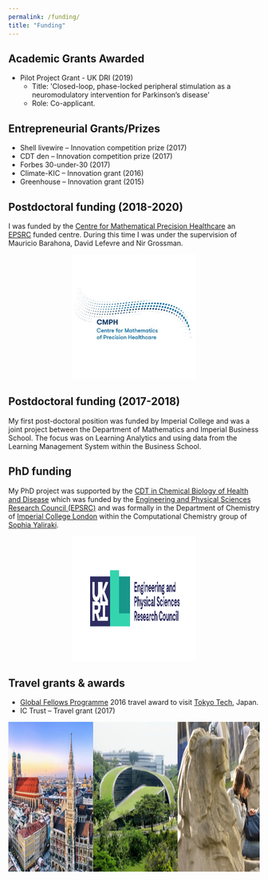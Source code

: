 ```yaml
---
permalink: /funding/
title: "Funding"
---
```



## Academic Grants Awarded

- Pilot Project Grant - UK DRI (2019)
    - Title: 'Closed-loop, phase-locked peripheral stimulation as a neuromodulatory intervention for Parkinson’s disease'
    - Role: Co-applicant.


## Entrepreneurial Grants/Prizes

- Shell livewire – Innovation competition prize (2017)
- CDT den – Innovation competition prize (2017)
- Forbes 30-under-30 (2017)
- Climate-KIC – Innovation grant (2016)
- Greenhouse – Innovation grant (2015) 


## Postdoctoral funding (2018-2020)

I was funded by the [Centre for Mathematical Precision Healthcare](https://www.imperial.ac.uk/mathematics-precision-healthcare) an [EPSRC](https://epsrc.ukri.org/) funded centre. During this time I was under the supervision of Mauricio Barahona, David Lefevre and Nir Grossman.

<p align="center">
  <img src="/images/funding/cmph.jpg" height="250px" width="250px" />
</p>


## Postdoctoral funding (2017-2018)

My first post-doctoral position was funded by Imperial College and was a joint project between the Department of Mathematics and Imperial Business School. The focus was on Learning Analytics and using data from the Learning Management System within the Business School.


## PhD funding

My PhD project was supported by the [CDT in Chemical Biology of Health and Disease](https://www.imperial.ac.uk/chemical-biology/cdt/) which was funded by the [Engineering and Physical Sciences Research Council (EPSRC)](https://epsrc.ukri.org/) and was formally in the Department of Chemistry of [Imperial College London](https://www.imperial.ac.uk/) within the Computational Chemistry group of [Sophia Yaliraki](https://scholar.google.com/citations?user=RGH5t94AAAAJ&hl=en&oi=sra).

<p align="center">
  <img src="/images/funding/epsrc.jpeg" height="250px" width="250px" />
</p>


## Travel grants & awards

- [Global Fellows Programme](https://www.imperial.ac.uk/study/pg/graduate-school/global-fellows-programme/) 2016 travel award to visit [Tokyo Tech](https://www.titech.ac.jp/english/), Japan.
- IC Trust – Travel grant (2017)


<p align="center">
  <img src="/images/funding/global_fellows.jpg" height="300px" width="600px" />
</p>


